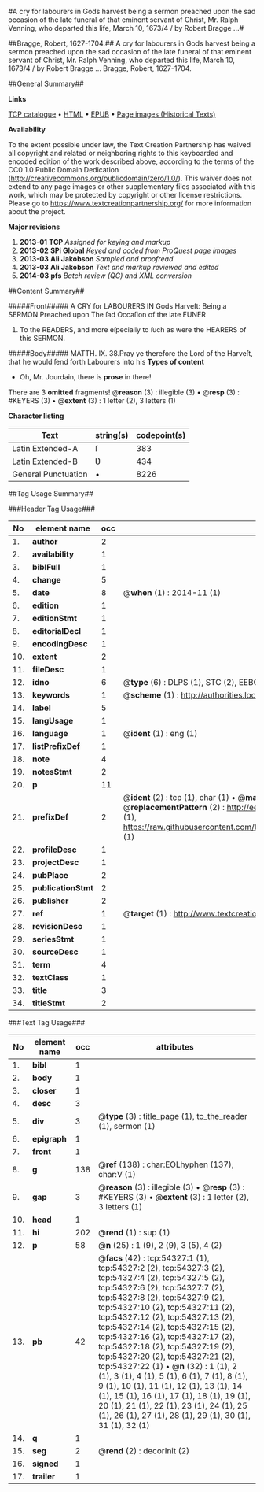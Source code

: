 #A cry for labourers in Gods harvest being a sermon preached upon the sad occasion of the late funeral of that eminent servant of Christ, Mr. Ralph Venning, who departed this life, March 10, 1673/4 / by Robert Bragge ...#

##Bragge, Robert, 1627-1704.##
A cry for labourers in Gods harvest being a sermon preached upon the sad occasion of the late funeral of that eminent servant of Christ, Mr. Ralph Venning, who departed this life, March 10, 1673/4 / by Robert Bragge ...
Bragge, Robert, 1627-1704.

##General Summary##

**Links**

[TCP catalogue](http://www.ota.ox.ac.uk/tcp/)  • 
[HTML](http://tei.it.ox.ac.uk/tcp/Texts-HTML/free/A29/A29182.html)  • 
[EPUB](http://tei.it.ox.ac.uk/tcp/Texts-EPUB/free/A29/A29182.epub) • 
[Page images (Historical Texts)](https://historicaltexts.jisc.ac.uk/eebo-12116484e)

**Availability**

To the extent possible under law, the Text Creation Partnership has waived all copyright and related or neighboring rights to this keyboarded and encoded edition of the work described above, according to the terms of the CC0 1.0 Public Domain Dedication (http://creativecommons.org/publicdomain/zero/1.0/). This waiver does not extend to any page images or other supplementary files associated with this work, which may be protected by copyright or other license restrictions. Please go to https://www.textcreationpartnership.org/ for more information about the project.

**Major revisions**

1. __2013-01__ __TCP__ *Assigned for keying and markup*
1. __2013-02__ __SPi Global__ *Keyed and coded from ProQuest page images*
1. __2013-03__ __Ali Jakobson__ *Sampled and proofread*
1. __2013-03__ __Ali Jakobson__ *Text and markup reviewed and edited*
1. __2014-03__ __pfs__ *Batch review (QC) and XML conversion*

##Content Summary##

#####Front#####
A CRY for LABOURERS IN Gods Harveſt: Being a SERMON Preached upon The ſad Occaſion of the late FUNER
1. To the READERS, and more eſpecially to ſuch as were the HEARERS of this SERMON.

#####Body#####
MATTH. IX. 38.Pray ye therefore the Lord of the Harveſt, that he would ſend forth Labourers into his
**Types of content**

  * Oh, Mr. Jourdain, there is **prose** in there!

There are 3 **omitted** fragments! 
 @__reason__ (3) : illegible (3)  •  @__resp__ (3) : #KEYERS (3)  •  @__extent__ (3) : 1 letter (2), 3 letters (1)

**Character listing**


|Text|string(s)|codepoint(s)|
|---|---|---|
|Latin Extended-A|ſ|383|
|Latin Extended-B|Ʋ|434|
|General Punctuation|•|8226|

##Tag Usage Summary##

###Header Tag Usage###

|No|element name|occ|attributes|
|---|---|---|---|
|1.|__author__|2||
|2.|__availability__|1||
|3.|__biblFull__|1||
|4.|__change__|5||
|5.|__date__|8| @__when__ (1) : 2014-11 (1)|
|6.|__edition__|1||
|7.|__editionStmt__|1||
|8.|__editorialDecl__|1||
|9.|__encodingDesc__|1||
|10.|__extent__|2||
|11.|__fileDesc__|1||
|12.|__idno__|6| @__type__ (6) : DLPS (1), STC (2), EEBO-CITATION (1), OCLC (1), VID (1)|
|13.|__keywords__|1| @__scheme__ (1) : http://authorities.loc.gov/ (1)|
|14.|__label__|5||
|15.|__langUsage__|1||
|16.|__language__|1| @__ident__ (1) : eng (1)|
|17.|__listPrefixDef__|1||
|18.|__note__|4||
|19.|__notesStmt__|2||
|20.|__p__|11||
|21.|__prefixDef__|2| @__ident__ (2) : tcp (1), char (1)  •  @__matchPattern__ (2) : ([0-9\-]+):([0-9IVX]+) (1), (.+) (1)  •  @__replacementPattern__ (2) : http://eebo.chadwyck.com/downloadtiff?vid=$1&page=$2 (1), https://raw.githubusercontent.com/textcreationpartnership/Texts/master/tcpchars.xml#$1 (1)|
|22.|__profileDesc__|1||
|23.|__projectDesc__|1||
|24.|__pubPlace__|2||
|25.|__publicationStmt__|2||
|26.|__publisher__|2||
|27.|__ref__|1| @__target__ (1) : http://www.textcreationpartnership.org/docs/. (1)|
|28.|__revisionDesc__|1||
|29.|__seriesStmt__|1||
|30.|__sourceDesc__|1||
|31.|__term__|4||
|32.|__textClass__|1||
|33.|__title__|3||
|34.|__titleStmt__|2||


###Text Tag Usage###

|No|element name|occ|attributes|
|---|---|---|---|
|1.|__bibl__|1||
|2.|__body__|1||
|3.|__closer__|1||
|4.|__desc__|3||
|5.|__div__|3| @__type__ (3) : title_page (1), to_the_reader (1), sermon (1)|
|6.|__epigraph__|1||
|7.|__front__|1||
|8.|__g__|138| @__ref__ (138) : char:EOLhyphen (137), char:V (1)|
|9.|__gap__|3| @__reason__ (3) : illegible (3)  •  @__resp__ (3) : #KEYERS (3)  •  @__extent__ (3) : 1 letter (2), 3 letters (1)|
|10.|__head__|1||
|11.|__hi__|202| @__rend__ (1) : sup (1)|
|12.|__p__|58| @__n__ (25) : 1 (9), 2 (9), 3 (5), 4 (2)|
|13.|__pb__|42| @__facs__ (42) : tcp:54327:1 (1), tcp:54327:2 (2), tcp:54327:3 (2), tcp:54327:4 (2), tcp:54327:5 (2), tcp:54327:6 (2), tcp:54327:7 (2), tcp:54327:8 (2), tcp:54327:9 (2), tcp:54327:10 (2), tcp:54327:11 (2), tcp:54327:12 (2), tcp:54327:13 (2), tcp:54327:14 (2), tcp:54327:15 (2), tcp:54327:16 (2), tcp:54327:17 (2), tcp:54327:18 (2), tcp:54327:19 (2), tcp:54327:20 (2), tcp:54327:21 (2), tcp:54327:22 (1)  •  @__n__ (32) : 1 (1), 2 (1), 3 (1), 4 (1), 5 (1), 6 (1), 7 (1), 8 (1), 9 (1), 10 (1), 11 (1), 12 (1), 13 (1), 14 (1), 15 (1), 16 (1), 17 (1), 18 (1), 19 (1), 20 (1), 21 (1), 22 (1), 23 (1), 24 (1), 25 (1), 26 (1), 27 (1), 28 (1), 29 (1), 30 (1), 31 (1), 32 (1)|
|14.|__q__|1||
|15.|__seg__|2| @__rend__ (2) : decorInit (2)|
|16.|__signed__|1||
|17.|__trailer__|1||
